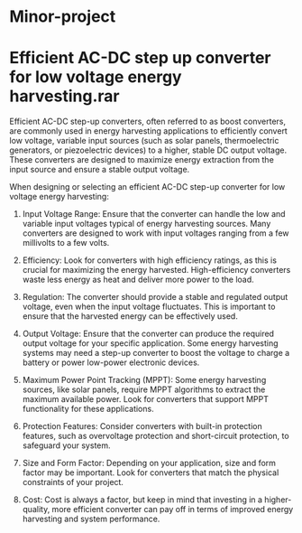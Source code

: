 # Minor-project
# Efficient AC-DC step up converter for low voltage energy harvesting.rar

Efficient AC-DC step-up converters, often referred to as boost converters, are commonly used in energy harvesting applications to efficiently convert low voltage, variable input sources (such as solar panels, thermoelectric generators, or piezoelectric devices) to a higher, stable DC output voltage. These converters are designed to maximize energy extraction from the input source and ensure a stable output voltage.

When designing or selecting an efficient AC-DC step-up converter for low voltage energy harvesting:

1. Input Voltage Range: Ensure that the converter can handle the low and variable input voltages typical of energy harvesting sources. Many converters are designed to work with input voltages ranging from a few millivolts to a few volts.

2. Efficiency: Look for converters with high efficiency ratings, as this is crucial for maximizing the energy harvested. High-efficiency converters waste less energy as heat and deliver more power to the load.

3. Regulation: The converter should provide a stable and regulated output voltage, even when the input voltage fluctuates. This is important to ensure that the harvested energy can be effectively used.

4. Output Voltage: Ensure that the converter can produce the required output voltage for your specific application. Some energy harvesting systems may need a step-up converter to boost the voltage to charge a battery or power low-power electronic devices.

5. Maximum Power Point Tracking (MPPT): Some energy harvesting sources, like solar panels, require MPPT algorithms to extract the maximum available power. Look for converters that support MPPT functionality for these applications.

6. Protection Features: Consider converters with built-in protection features, such as overvoltage protection and short-circuit protection, to safeguard your system.

7. Size and Form Factor: Depending on your application, size and form factor may be important. Look for converters that match the physical constraints of your project.

8. Cost: Cost is always a factor, but keep in mind that investing in a higher-quality, more efficient converter can pay off in terms of improved energy harvesting and system performance.

